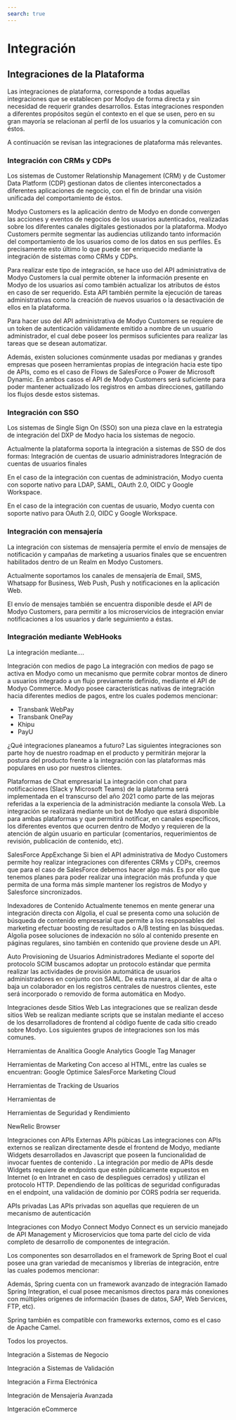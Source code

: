 ```yaml
---
search: true
---
```


# Integración


## Integraciones de la Plataforma
Las integraciones de plataforma, corresponde a todas aquellas integraciones que se establecen por Modyo de forma directa y sin necesidad de requerir grandes desarrollos. Estas integraciones responden a diferentes propósitos según el contexto en el que se usen, pero en su gran mayoría se relacionan al perfil de los usuarios y la comunicación con éstos.

A continuación se revisan las integraciones de plataforma más relevantes.

### Integración con CRMs y CDPs
Los sistemas de Customer Relationship Management (CRM) y de Customer Data Platform (CDP) gestionan datos de clientes interconectados a diferentes aplicaciones de negocio, con el fin de brindar una visión unificada del comportamiento de éstos. 

Modyo Customers es la aplicación dentro de Modyo en donde convergen las acciones y eventos de negocios de los usuarios autenticados, realizadas sobre los diferentes canales digitales gestionados por la plataforma. Modyo Customers permite segmentar las audiencias utilizando tanto información del comportamiento de los usuarios como de los datos en sus perfiles. Es precisamente esto último lo que puede ser enriquecido mediante la integración de sistemas como CRMs y CDPs.

Para realizar este tipo de integración, se hace uso del API administrativa de Modyo Customers la cual permite obtener la información presente en Modyo de los usuarios así como también actualizar los atributos de éstos en caso de ser requerido. Esta API también permite la ejecución de tareas administrativas como la creación de nuevos usuarios o la desactivación de ellos en la plataforma.

Para hacer uso del API administrativa de Modyo Customers se requiere de un token de autenticación válidamente emitido a nombre de un usuario administrador, el cual debe poseer los permisos suficientes para realizar las tareas que se desean automatizar.

Además, existen soluciones comúnmente usadas por medianas y grandes empresas que poseen herramientas propias de integración hacia este tipo de APIs, como es el caso de Flows de SalesForce o Power de Microsoft Dynamic. En ambos casos el API de Modyo Customers será suficiente para poder mantener actualizado los registros en ambas direcciones, gatillando los flujos desde estos sistemas.

### Integración con SSO
Los sistemas de Single Sign On (SSO) son una pieza clave en la estrategia de integración del DXP de Modyo hacia los sistemas de negocio.

Actualmente la plataforma soporta la integración a sistemas de SSO de dos formas:
Integración de cuentas de usuario administradores
Integración de cuentas de usuarios finales

En el caso de la integración con cuentas de administración, Modyo cuenta con soporte nativo para LDAP, SAML, OAuth 2.0, OIDC y Google Workspace.

En el caso de la integración con cuentas de usuario, Modyo cuenta con soporte nativo para OAuth 2.0, OIDC y Google Workspace.


### Integración con mensajería
La integración con sistemas de mensajería permite el envío de mensajes de notificación y campañas de marketing a usuarios finales que se encuentren habilitados dentro de un Realm en Modyo Customers.

Actualmente soportamos los canales de mensajería de Email, SMS, Whatsapp for Business, Web Push, Push y notificaciones en la aplicación Web.

El envío de mensajes también se encuentra disponible desde el API de Modyo Customers, para permitir a los microservicios de integración enviar notificaciones a los usuarios y darle seguimiento a éstas.

### Integración mediante WebHooks
La integración mediante....

Integración con medios de pago
La integración con medios de pago se activa en Modyo como un mecanismo que permite cobrar montos de dinero a usuarios integrado a un flujo previamente definido, mediante el API de Modyo Commerce. Modyo posee características nativas de integración hacia diferentes medios de pagos, entre los cuales podemos mencionar:
- Transbank WebPay
- Transbank OnePay
- Khipu
- PayU


¿Qué integraciones planeamos a futuro?
Las siguientes integraciones son parte hoy de nuestro roadmap en el producto y permitirán mejorar la postura del producto frente a la integración con las plataformas más populares en uso por nuestros clientes.

Plataformas de Chat empresarial
La integración con chat para notificaciones (Slack y Microsoft Teams) de la plataforma será implementada en el transcurso del año 2021 como parte de las mejoras referidas a la experiencia de la administración mediante la consola Web. La integración se realizará mediante un bot de Modyo que estará disponible para ambas plataformas y que permitirá notificar, en canales específicos, los diferentes eventos que ocurren dentro de Modyo y requieren de la atención de algún usuario en particular (comentarios, requerimientos de revisión, publicación de contenido, etc).

SalesForce AppExchange
Si bien el API administrativa de Modyo Customers permite hoy realizar integraciones con diferentes CRMs y CDPs, creemos que para el caso de SalesForce debemos hacer algo más. Es por ello que tenemos planes para poder realizar una integración más profunda y que permita de una forma más simple mantener los registros de Modyo y Salesforce sincronizados.

Indexadores de Contenido
Actualmente tenemos en mente generar una integración directa con Algolia, el cual se presenta como una solución de búsqueda de contenido empresarial que permite a los responsables del marketing efectuar boosting de resultados o A/B testing en las búsquedas.
Algolia posee soluciones de indexación no sólo al contenido presente en páginas regulares, sino también en contenido que proviene desde un API.

Auto Provisioning de Usuarios Administradores
Mediante el soporte del protocolo SCIM buscamos adoptar un protocolo estándar que permita realizar las actividades de provisión automática de usuarios administradores en conjunto con SAML. De esta manera, al dar de alta o baja un colaborador en los registros centrales de nuestros clientes, este será incorporado o removido de forma automática en Modyo.

Integraciones desde Sitios Web
Las integraciones que se realizan desde sitios Web se realizan mediante scripts que se instalan mediante el acceso de los desarrolladores de frontend al código fuente de cada sitio creado sobre Modyo. Los siguientes grupos de integraciones son los más comunes.

Herramientas de Analítica
Google Analytics
Google Tag Manager




Herramientas de Marketing
Con acceso al HTML, entre las cuales se encuentran:
Google Optimice
SalesForce Marketing Cloud

Herramientas de Tracking de Usuarios

Herramientas de 


Herramientas de Seguridad y Rendimiento

NewRelic Browser



Integraciones con APIs Externas
APIs púbicas
Las integraciones con APIs externos se realizan directamente desde el frontend de Modyo, mediante Widgets desarrollados en Javascript que poseen la funcionalidad de invocar fuentes de contenido .
La integración por medio de APIs desde Widgets requiere de endpoints que estén públicamente expuestos en Internet (o en Intranet en caso de despliegues cerrados) y utilizan el protocolo HTTP. Dependiendo de las políticas de seguridad configuradas en el endpoint, una validación de dominio por CORS podría ser requerida.

APIs privadas
Las APIs privadas son aquellas que requieren de un mecanismo de autenticación



Integraciones con Modyo Connect
Modyo Connect es un servicio manejado de API Management y Microservicios que toma parte del ciclo de vida completo de desarrollo de componentes de integración.

Los componentes son desarrollados en el framework de Spring Boot el cual posee una gran variedad de mecanismos y librerías de integración, entre las cuales podemos mencionar:

Además, Spring cuenta con un framework avanzado de integración llamado Spring Integration, el cual posee mecanismos directos para más conexiones con múltiples orígenes de información (bases de datos, SAP, Web Services, FTP, etc).

Spring también es compatible con frameworks externos, como es el caso de Apache Camel.


Todos los proyectos.



Integración a Sistemas de Negocio


Integración a Sistemas de Validación


Integración a Firma Electrónica

Integración de Mensajería Avanzada


Intgeración eCommerce

